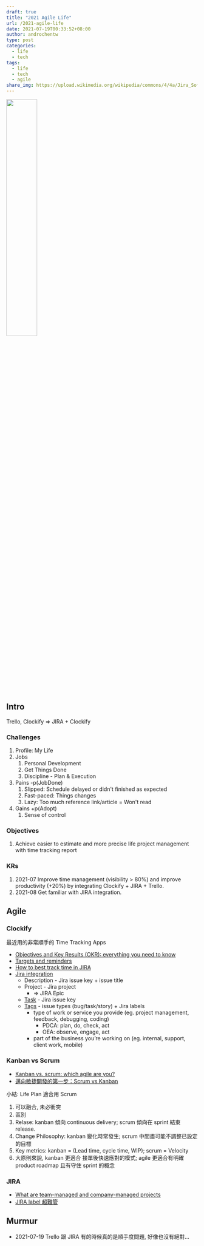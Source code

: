 ```yaml
---
draft: true
title: "2021 Agile Life"
url: /2021-agile-life
date: 2021-07-19T00:33:52+08:00
author: androchentw
type: post
categories:
  - life
  - tech
tags: 
  - life
  - tech
  - agile
share_img: https://upload.wikimedia.org/wikipedia/commons/4/4a/Jira_Software%402x-blue.png
---
```


<img style="width:40%;" src="https://upload.wikimedia.org/wikipedia/commons/4/4a/Jira_Software%402x-blue.png">

## Intro

Trello, Clockify
=> JIRA + Clockify


### Challenges

1. Profile: My Life
2. Jobs
   1. Personal Development
   2. Get Things Done
   3. Discipline - Plan & Execution
3. Pains -p(JobDone)
   1. Slipped: Schedule delayed or didn't finished as expected
   2. Fast-paced: Things changes
   3. Lazy: Too much reference link/article = Won't read
4. Gains +p(Adopt)
   1. Sense of control
   

### Objectives

1. Achieve easier to estimate and more precise life project management with time tracking report

### KRs

1. 2021-07 Improve time management (visibility > 80%) and improve productivity (+20%) by integrating Clockify + JIRA + Trello.
2. 2021-08 Get familiar with JIRA integration.

<!--more-->

## Agile

### Clockify

最近用的非常順手的 Time Tracking Apps

* [Objectives and Key Results (OKR): everything you need to know ](https://clockify.me/blog/productivity/okr/)
* [Targets and reminders](https://clockify.me/help/extra-features/targets-reminders)
* [How to best track time in JIRA](https://clockify.me/blog/apps-tools/track-time-jira/)
* [Jira integration](https://clockify.me/help/time-tracking/jira-integration#install-the-clockify-jira-app)
   * Description - Jira issue key + issue title
   * Project - Jira project
     * => JIRA Epic
   * [Task](https://clockify.me/help/projects/working-with-tasks) - Jira issue key
   * [Tags](https://clockify.me/help/time-tracking/categorizing-time-entries) - issue types (bug/task/story) + Jira labels
     * type of work or service you provide (eg. project management, feedback, debugging, coding)
       * PDCA: plan, do, check, act
       * OEA: observe, engage, act
     * part of the business you’re working on (eg. internal, support, client work, mobile)


### Kanban vs Scrum

* [Kanban vs. scrum: which agile are you?](https://www.atlassian.com/agile/kanban/kanban-vs-scrum)
* [邁向敏捷開發的第一步：Scrum vs Kanban](https://www.astralweb.com.tw/differences-between-scrum-vs-kanban/)

小結: Life Plan 適合用 Scrum

1. 可以融合, 未必衝突
2. 區別
  1. Relase: kanban 傾向 continuous delivery; scrum 傾向在 sprint 結束 release.
  2. Change Philosophy: kanban 變化時常發生; scrum 中間盡可能不調整已設定的目標
  3. Key metrics: kanban = (Lead time, cycle time, WIP); scrum = Velocity
  4. 大原則來說, kanban 更適合 接單後快速應對的模式; agile 更適合有明確 product roadmap 且有守住 sprint 的概念


### JIRA

* [What are team-managed and company-managed projects](https://support.atlassian.com/jira-software-cloud/docs/what-are-team-managed-and-company-managed-projects/)
* [JIRA label 超難管](https://valiantys.com/en/blog/atlassian-administration/how-to-manage-labels-in-jira/)


## Murmur

* 2021-07-19 Trello 跟 JIRA 有的時候真的是順手度問題, 好像也沒有絕對...

